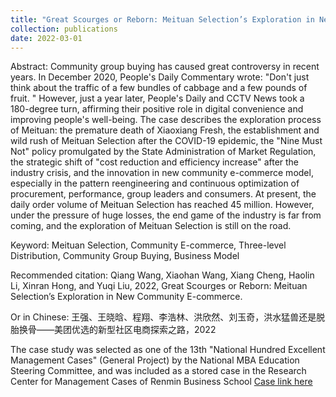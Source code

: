 ```yaml
---
title: "Great Scourges or Reborn: Meituan Selection’s Exploration in New Community E-commerce"
collection: publications
date: 2022-03-01
---
```


Abstract: Community group buying has caused great controversy in recent years. In December 2020, People's Daily Commentary wrote: "Don't just think about the traffic of a few bundles of cabbage and a few pounds of fruit. " However, just a year later, People's Daily and CCTV News took a 180-degree turn, affirming their positive role in digital convenience and improving people's well-being. The case describes the exploration process of Meituan: the premature death of Xiaoxiang Fresh, the establishment and wild rush of Meituan Selection after the COVID-19 epidemic, the "Nine Must Not" policy promulgated by the State Administration of Market Regulation, the strategic shift of "cost reduction and efficiency increase" after the industry crisis, and the innovation in new community e-commerce model, especially in the pattern reengineering and continuous optimization of procurement, performance, group leaders and consumers. At present, the daily order volume of Meituan Selection has reached 45 million. However, under the pressure of huge losses, the end game of the industry is far from coming, and the exploration of Meituan Selection is still on the road.

Keyword: Meituan Selection, Community E-commerce, Three-level Distribution, Community Group Buying, Business Model

Recommended citation: Qiang Wang, Xiaohan Wang, Xiang Cheng, Haolin Li, Xinran Hong, and Yuqi Liu, 2022, Great Scourges or Reborn: Meituan Selection’s Exploration in New Community E-commerce. 

Or in Chinese: 王强、王晓晗、程翔、李浩林、洪欣然、刘玉奇，洪水猛兽还是脱胎换骨——美团优选的新型社区电商探索之路，2022

The case study was selected as one of the 13th "National Hundred Excellent Management Cases" (General Project) by the National MBA Education Steering Committee, and was included as a stored case in the Research Center for Management Cases of Renmin Business School
[Case link here](https://casecenter.rmbs.ruc.edu.cn/web/case_eninfo.php?ID=693)



<!--
permalink: /publication/2009-10-01-paper-title-number-1
excerpt: 'This paper is about the number 1. The number 2 is left for future work.'
venue: 'Journal 1'
paperurl: 'http://academicpages.github.io/files/paper1.pdf'
citation: 'Your Name, You. (2009). &quot;Paper Title Number 1.&quot; <i>Journal 1</i>. 1(1).' 
[Download paper here](http://academicpages.github.io/files/paper1.pdf)
-->
